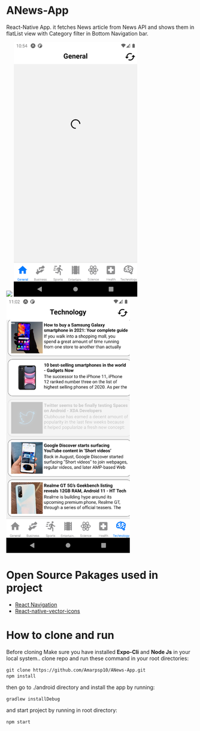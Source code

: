 # ANews-App

React-Native App. it fetches News article from News API and shows them in flatList view with 
Category filter in Bottom Navigation bar.
<div style="flexDirection:'row';"> <image src="./ScreenShots/home_ss.png" width="330px"/>
            <img src="./ScreenShots/load_ss.png" width="330px" />
            <img src="./ScreenShots/screen_ss.png" width="330px"/></div>
            
            
# Open Source Pakages used in project
<ul>
            <li><a href="https://reactnavigation.org/">React Navigation</a></li>
            <li><a href="https://www.npmjs.com/package/react-native-vector-icons">React-native-vector-icons</a></li>
</ul>


# How to clone and run
 Before cloning Make sure you have installed <b>Expo-Cli</b> and <b>Node Js</b> in your local system..
 clone repo and run these command in your root directories:
    
    git clone https://github.com/Amarpsp10/ANews-App.git
    npm install
    
 then go to ./android directory and install the app by running:   
    
    gradlew installDebug
    
 and start project by running in root directory:
    
    npm start

